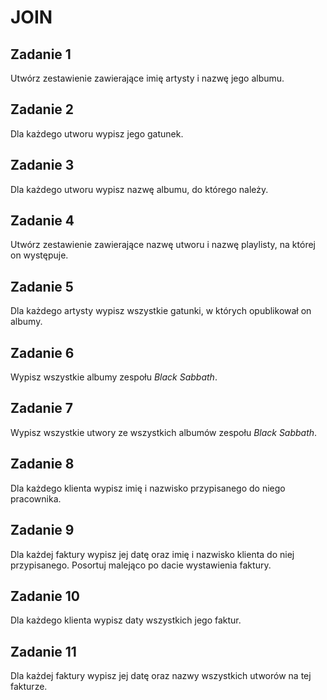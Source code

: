 # JOIN

## Zadanie 1

Utwórz zestawienie zawierające imię artysty i nazwę jego albumu.

## Zadanie 2

Dla każdego utworu wypisz jego gatunek.

## Zadanie 3

Dla każdego utworu wypisz nazwę albumu, do którego należy.

## Zadanie 4

Utwórz zestawienie zawierające nazwę utworu i nazwę playlisty, na której on występuje.

## Zadanie 5

Dla każdego artysty wypisz wszystkie gatunki, w których opublikował on albumy.

## Zadanie 6

Wypisz wszystkie albumy zespołu *Black Sabbath*.

## Zadanie 7

Wypisz wszystkie utwory ze wszystkich albumów zespołu *Black Sabbath*.

## Zadanie 8

Dla każdego klienta wypisz imię i nazwisko przypisanego do niego pracownika.

## Zadanie 9

Dla każdej faktury wypisz jej datę oraz imię i nazwisko klienta do niej przypisanego. Posortuj malejąco po dacie wystawienia faktury.

## Zadanie 10

Dla każdego klienta wypisz daty wszystkich jego faktur.

## Zadanie 11

Dla każdej faktury wypisz jej datę oraz nazwy wszystkich utworów na tej fakturze.
